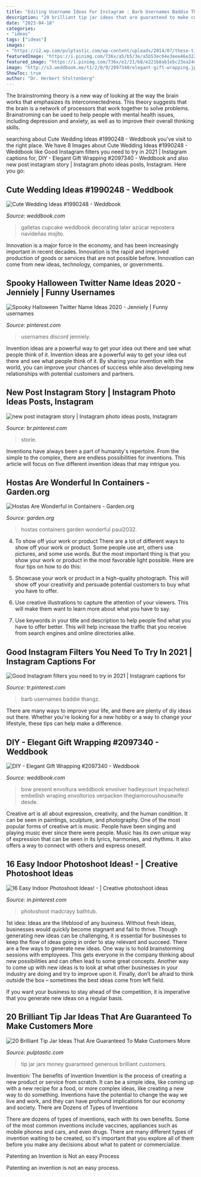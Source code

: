 ```yaml
---
title: "Editing Username Ideas For Instagram : Barb Usernames Baddie Thangz"
description: "20 brilliant tip jar ideas that are guaranteed to make customers more"
date: "2023-04-18"
categories:
- "ideas"
tags: ["ideas"]
images:
- "https://i2.wp.com/pulptastic.com/wp-content/uploads/2014/07/these-tip-jars-will-definitely-get-money-21.jpg?resize=550%2C733"
featuredImage: "https://i.pinimg.com/736x/a5/b5/3e/a5b53ec04e3eee46e322c8c39a247ee9.jpg"
featured_image: "https://i.pinimg.com/736x/e2/21/b8/e221b8ab1ebc23ea24d6e40fcd14e214.jpg"
image: "http://s3.weddbook.me/t1/2/0/9/2097340/elegant-gift-wrapping.jpg"
ShowToc: true
author: "Dr. Herbert Stoltenberg"
---
```



The brainstroming theory is a new way of looking at the way the brain works that emphasizes its interconnectedness. This theory suggests that the brain is a network of processors that work together to solve problems. Brainstroming can be used to help people with mental health issues, including depression and anxiety, as well as to improve their overall thinking skills.

	

		
searching about Cute Wedding Ideas #1990248 - Weddbook you've visit to the right place. We have 8 Images about Cute Wedding Ideas #1990248 - Weddbook like Good Instagram filters you need to try in 2021 | Instagram captions for, DIY - Elegant Gift Wrapping #2097340 - Weddbook and also new post instagram story | Instagram photo ideas posts, Instagram. Here you go:
		
    
## Cute Wedding Ideas #1990248 - Weddbook

<img loading=lazy src="http://s3.weddbook.me/t1/1/9/9/1990248/cute-wedding-ideas.jpg" onerror="this.onerror=null;this.src='https://tse3.mm.bing.net/th?id=OIP.OuIKzgXjcrZGMfVjzLvXGgHaLG&amp;pid=15.1';" alt="Cute Wedding Ideas #1990248 - Weddbook">

_Source: weddbook.com_

>galletas cupcake weddbook decorating later azúcar repostera navideñas mojito. 

	

Innovation is a major force in the economy, and has been increasingly important in recent decades. Innovation is the rapid and improved production of goods or services that are not possible before. Innovation can come from new ideas, technology, companies, or governments.

    
## Spooky Halloween Twitter Name Ideas 2020 - Jenniely | Funny Usernames

<img loading=lazy src="https://i.pinimg.com/736x/68/c6/01/68c601e9bf585c690b75d2294587b85e.jpg" onerror="this.onerror=null;this.src='https://tse1.mm.bing.net/th?id=OIP.mMfwvY9fK0UV8naxVPqj5AHaLH&amp;pid=15.1';" alt="Spooky Halloween Twitter Name Ideas 2020 - Jenniely | Funny usernames">

_Source: pinterest.com_

>usernames discord jenniely. 

	

Invention ideas are a powerful way to get your idea out there and see what people think of it.
Invention ideas are a powerful way to get your idea out there and see what people think of it. By sharing your invention with the world, you can improve your chances of success while also developing new relationships with potential customers and partners.

    
## New Post Instagram Story | Instagram Photo Ideas Posts, Instagram

<img loading=lazy src="https://i.pinimg.com/736x/e2/21/b8/e221b8ab1ebc23ea24d6e40fcd14e214.jpg" onerror="this.onerror=null;this.src='https://tse2.mm.bing.net/th?id=OIP.SGAx-nIjOXXrqN4k4phZggHaNK&amp;pid=15.1';" alt="new post instagram story | Instagram photo ideas posts, Instagram">

_Source: br.pinterest.com_

>storie. 

	

Inventions have always been a part of humanity's repertoire. From the simple to the complex, there are endless possibilities for inventions. This article will focus on five different invention ideas that may intrigue you.

    
## Hostas Are Wonderful In Containers - Garden.org

<img loading=lazy src="http://garden.org/pics/2015-06-10/Paul2032/0c16b1.jpg" onerror="this.onerror=null;this.src='https://tse2.mm.bing.net/th?id=OIP.IkHmMBgMUAyO827anYz56gHaJ3&amp;pid=15.1';" alt="Hostas Are Wonderful in Containers - Garden.org">

_Source: garden.org_

>hostas containers garden wonderful paul2032. 

	

4. To show off your work or product
There are a lot of different ways to show off your work or product. Some people use art, others use pictures, and some use words. But the most important thing is that you show your work or product in the most favorable light possible. Here are four tips on how to do this:
1. Showcase your work or product in a high-quality photograph. This will show off your creativity and persuade potential customers to buy what you have to offer.

2. Use creative illustrations to capture the attention of your viewers. This will make them want to learn more about what you have to say.

3. Use keywords in your title and description to help people find what you have to offer better. This will help increase the traffic that you receive from search engines and online directories alike.


    
## Good Instagram Filters You Need To Try In 2021 | Instagram Captions For

<img loading=lazy src="https://i.pinimg.com/736x/8b/f4/cd/8bf4cd1bb0220184fe30e65b729b008a.jpg" onerror="this.onerror=null;this.src='https://tse3.mm.bing.net/th?id=OIP.eeT5LHf1yo8wcEgz_zIP_wHaIc&amp;pid=15.1';" alt="Good Instagram filters you need to try in 2021 | Instagram captions for">

_Source: tr.pinterest.com_

>barb usernames baddie thangz. 

	

There are many ways to improve your life, and there are plenty of diy ideas out there. Whether you're looking for a new hobby or a way to change your lifestyle, these tips can help make a difference.

    
## DIY - Elegant Gift Wrapping #2097340 - Weddbook

<img loading=lazy src="http://s3.weddbook.me/t1/2/0/9/2097340/elegant-gift-wrapping.jpg" onerror="this.onerror=null;this.src='https://tse3.mm.bing.net/th?id=OIP.BTT-mTguTHrCzD2pLhVTEQHaJ3&amp;pid=15.1';" alt="DIY - Elegant Gift Wrapping #2097340 - Weddbook">

_Source: weddbook.com_

>bow present envoltura weddbook envolver hadleycourt impachetezi embellish wraping envoltorios verpacken theglamoroushousewife desde. 

	

Creative art is all about expression, creativity, and the human condition. It can be seen in paintings, sculpture, and photography. One of the most popular forms of creative art is music. People have been singing and playing music ever since there were people. Music has its own unique way of expression that can be seen in its lyrics, harmonies, and rhythms. It also offers a way to connect with others and express oneself.

    
## 16 Easy Indoor Photoshoot Ideas! - | Creative Photoshoot Ideas

<img loading=lazy src="https://i.pinimg.com/736x/a5/b5/3e/a5b53ec04e3eee46e322c8c39a247ee9.jpg" onerror="this.onerror=null;this.src='https://tse1.mm.bing.net/th?id=OIP.2ZPt_Y0nWHbZ3zAVM5Yx4QHaLF&amp;pid=15.1';" alt="16 Easy Indoor Photoshoot Ideas! - | Creative photoshoot ideas">

_Source: in.pinterest.com_

>photoshoot madcrayy bathtub. 

	

1st idea:
Ideas are the lifeblood of any business. Without fresh ideas, businesses would quickly become stagnant and fail to thrive. Though generating new ideas can be challenging, it is essential for businesses to keep the flow of ideas going in order to stay relevant and succeed.
There are a few ways to generate new ideas. One way is to hold brainstorming sessions with employees. This gets everyone in the company thinking about new possibilities and can often lead to some great concepts. Another way to come up with new ideas is to look at what other businesses in your industry are doing and try to improve upon it. Finally, don’t be afraid to think outside the box – sometimes the best ideas come from left field.

If you want your business to stay ahead of the competition, it is imperative that you generate new ideas on a regular basis.

    
## 20 Brilliant Tip Jar Ideas That Are Guaranteed To Make Customers More

<img loading=lazy src="https://i2.wp.com/pulptastic.com/wp-content/uploads/2014/07/these-tip-jars-will-definitely-get-money-21.jpg?resize=550%2C733" onerror="this.onerror=null;this.src='https://tse4.mm.bing.net/th?id=OIP.I7v0MfTiuPYWa6Odf9895AHaJ3&amp;pid=15.1';" alt="20 Brilliant Tip Jar Ideas That Are Guaranteed To Make Customers More">

_Source: pulptastic.com_

>tip jar jars money guaranteed generous brilliant customers. 

	

Invention: The benefits of invention
Invention is the process of creating a new product or service from scratch. It can be a simple idea, like coming up with a new recipe for a food, or more complex ideas, like creating a new way to do something. Inventions have the potential to change the way we live and work, and they can have profound implications for our economy and society.
There are Dozens of Types of Inventions

There are dozens of types of inventions, each with its own benefits. Some of the most common inventions include vaccines, appliances such as mobile phones and cars, and even drugs. There are many different types of invention waiting to be created, so it's important that you explore all of them before you make any decisions about what to patent or commercialize.

Patenting an Invention is Not an easy Process

Patenting an invention is not an easy process.


